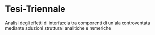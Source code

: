 # Tesi-Triennale
Analisi degli effetti di interfaccia tra componenti di un'ala controventata mediante soluzioni strutturali analitiche e numeriche
